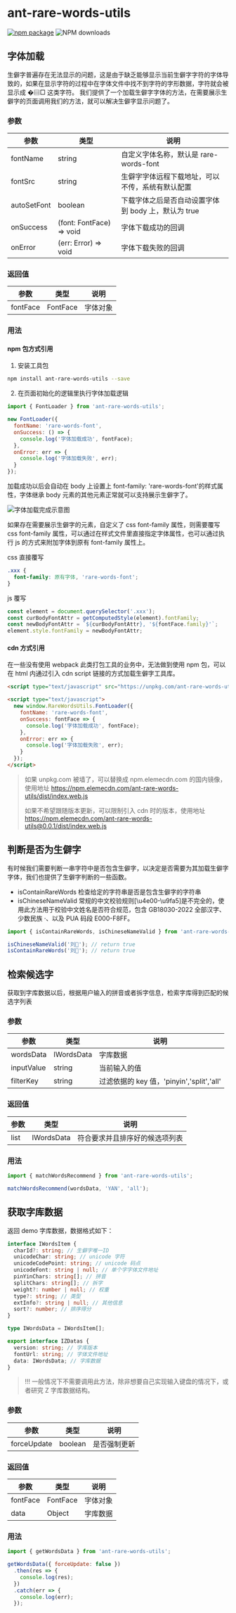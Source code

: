 # ant-rare-words-utils

[![npm package](https://img.shields.io/npm/v/ant-rare-words-utils.svg?style=flat-square)](https://www.npmjs.org/package/ant-rare-words-utils)
![NPM downloads](http://img.shields.io/npm/dm/ant-rare-words-utils.svg?style=flat-square)

## 字体加载

生僻字普遍存在无法显示的问题，这是由于缺乏能够显示当前生僻字字符的字体导致的，如果在显示字符的过程中在字体文件中找不到字符的字形数据，字符就会被显示成 �▤□ 这类字符。
我们提供了一个加载生僻字字体的方法，在需要展示生僻字的页面调用我们的方法，就可以解决生僻字显示问题了。

### 参数

| 参数        | 类型                     | 说明                                                |
| ----------- | ------------------------ | --------------------------------------------------- |
| fontName    | string                   | 自定义字体名称，默认是 rare-words-font              |
| fontSrc     | string                   | 生僻字字体远程下载地址，可以不传，系统有默认配置    |
| autoSetFont | boolean                  | 下载字体之后是否自动设置字体到 body 上，默认为 true |
| onSuccess   | (font: FontFace) => void | 字体下载成功的回调                                  |
| onError     | (err: Error) => void     | 字体下载失败的回调                                  |

### 返回值

| 参数     | 类型     | 说明     |
| -------- | -------- | -------- |
| fontFace | FontFace | 字体对象 |

### 用法

#### npm 包方式引用

1. 安装工具包

```bash
npm install ant-rare-words-utils --save
```

2. 在页面初始化的逻辑里执行字体加载逻辑

```js
import { FontLoader } from 'ant-rare-words-utils';

new FontLoader({
  fontName: 'rare-words-font',
  onSuccess: () => {
    console.log('字体加载成功', fontFace);
  },
  onError: err => {
    console.log('字体加载失败', err);
  }
});
```

加载成功以后会自动在 body 上设置上 font-family: 'rare-words-font'的样式属性，字体继承 body 元素的其他元素正常就可以支持展示生僻字了。

![字体加载完成示意图](https://mdn.alipayobjects.com/huamei_2fq7mt/afts/img/A*X5J2TolUxpMAAAAAAAAAAAAADh58AQ/original)

如果存在需要展示生僻字的元素，自定义了 css font-family 属性，则需要覆写 css font-family 属性，可以通过在样式文件里直接指定字体属性，也可以通过执行 js 的方式来附加字体到原有 font-family 属性上。

css 直接覆写

```css
.xxx {
  font-family: 原有字体, 'rare-words-font';
}
```

js 覆写

```javascript
const element = document.querySelector('.xxx');
const curBodyFontAttr = getComputedStyle(element).fontFamily;
const newBodyFontAttr = `${curBodyFontAttr}, '${fontFace.family}'`;
element.style.fontFamily = newBodyFontAttr;
```

#### cdn 方式引用

在一些没有使用 webpack 此类打包工具的业务中，无法做到使用 npm 包，可以在 html 内通过引入 cdn script 链接的方式加载生僻字工具库。

```html
<script type="text/javascript" src="https://unpkg.com/ant-rare-words-utils/dist/index.web.js" />

<script type="text/javascript">
  new window.RareWordsUtils.FontLoader({
    fontName: 'rare-words-font',
    onSuccess: fontFace => {
      console.log('字体加载成功', fontFace);
    },
    onError: err => {
      console.log('字体加载失败', err);
    }
  });
</script>
```

> 如果 unpkg.com 被墙了，可以替换成 npm.elemecdn.com 的国内镜像，使用地址 https://npm.elemecdn.com/ant-rare-words-utils/dist/index.web.js
>
> 如果不希望跟随版本更新，可以限制引入 cdn 时的版本，使用地址 https://npm.elemecdn.com/ant-rare-words-utils@0.0.1/dist/index.web.js

## 判断是否为生僻字

有时候我们需要判断一串字符中是否包含生僻字，以决定是否需要为其加载生僻字字体，我们也提供了生僻字判断的一些函数。

- isContainRareWords 检查给定的字符串是否是包含生僻字的字符串
- isChineseNameValid 常规的中文校验规则[\u4e00-\u9fa5]是不完全的，使用此方法用于校验中文姓名是否符合规范，包含 GB18030-2022 全部汉字、少数民族 ·、以及 PUA 码段 E000-F8FF。

```js
import { isContainRareWords, isChineseNameValid } from 'ant-rare-words-utils';

isChineseNameValid('刘𪚔'); // return true
isContainRareWords('刘𪚔'); // return true
```

## 检索候选字

获取到字库数据以后，根据用户输入的拼音或者拆字信息，检索字库得到匹配的候选字列表

### 参数

| 参数       | 类型       | 说明                                      |
| ---------- | ---------- | ----------------------------------------- |
| wordsData  | IWordsData | 字库数据                                  |
| inputValue | string     | 当前输入的值                              |
| filterKey  | string     | 过滤依据的 key 值，'pinyin','split','all' |

### 返回值

| 参数 | 类型       | 说明                           |
| ---- | ---------- | ------------------------------ |
| list | IWordsData | 符合要求并且排序好的候选项列表 |

### 用法

```js
import { matchWordsRecommend } from 'ant-rare-words-utils';

matchWordsRecommend(wordsData, 'YAN', 'all');
```

## 获取字库数据

返回 demo 字库数据，数据格式如下：

```typescript
interface IWordsItem {
  charId?: string; // 生僻字唯一ID
  unicodeChar: string; // unicode 字符
  unicodeCodePoint: string; // unicode 码点
  unicodeFont: string | null; // 单个字字体文件地址
  pinYinChars: string[]; // 拼音
  splitChars: string[]; // 拆字
  weight?: number | null; // 权重
  type?: string; // 类型
  extInfo?: string | null; // 其他信息
  sort?: number; // 排序得分
}

type IWordsData = IWordsItem[];

export interface IZDatas {
  version: string; // 字库版本
  fontUrl: string; // 字体文件地址
  data: IWordsData; // 字库数据
}
```

> !!! 一般情况下不需要调用此方法，除非想要自己实现输入键盘的情况下，或者研究 Z 字库数据结构。

### 参数

| 参数        | 类型    | 说明         |
| ----------- | ------- | ------------ |
| forceUpdate | boolean | 是否强制更新 |

### 返回值

| 参数     | 类型     | 说明     |
| -------- | -------- | -------- |
| fontFace | FontFace | 字体对象 |
| data     | Object   | 字库数据 |

### 用法

```js
import { getWordsData } from 'ant-rare-words-utils';

getWordsData({ forceUpdate: false })
  .then(res => {
    console.log(res);
  })
  .catch(err => {
    console.log(err);
  });
```


